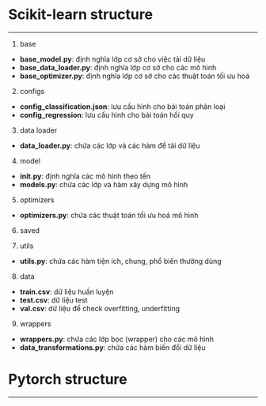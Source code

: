 # Scikit-learn structure

---

1. base

- **base_model.py**: định nghĩa lớp cơ sở cho việc tải dữ liệu
- **base_data_loader.py**: định nghĩa lớp cơ sở cho các mô hình
- **base_optimizer.py**: định nghĩa lớp cơ sở cho các thuật toán tối ưu hoá

2. configs

- **config_classification.json**: lưu cấu hình cho bài toán phân loại
- **config_regression**: lưu cấu hình cho bài toán hồi quy

3. data loader

- **data_loader.py**: chứa các lớp và các hàm để tải dữ liệu

4. model

- **init.py**: định nghĩa các mô hình theo tến
- **models.py**: chứa các lớp và hàm xây dựng mô hình

5. optimizers

- **optimizers.py**: chứa các thuật toán tối ưu hoá mô hình

6. saved

7. utils

- **utils.py**: chứa các hàm tiện ích, chung, phổ biến thường dùng

8. data

- **train.csv**: dữ liệu huấn luyện
- **test.csv**: dữ liệu test
- **val.csv**: dữ liệu để check overfitting, underfitting

9.  wrappers

- **wrappers.py**: chứa các lớp bọc (wrapper) cho các mô hình
- **data_transformations.py**: chứa các hàm biến đổi dữ liệu

# Pytorch structure

---
